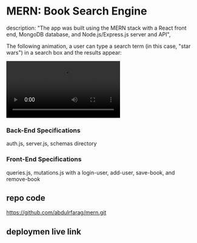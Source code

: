 # MERN: Book Search Engine


description: "The app was built using the MERN stack with a React front end, MongoDB database, and Node.js/Express.js server and API",


The following animation, a user can type a search term (in this case, "star wars") in a search box and the results appear:

![Animation shows "star wars" typed into a search box and books about Star Wars appearing as results.](./Google%20Book%20Search.webm)

### Back-End Specifications
auth.js, server.js, schemas directory

### Front-End Specifications
queries.js, mutations.js with a login-user, add-user, save-book, and remove-book

## repo code 
https://github.com/abdulrfarag/mern.git

## deploymen live link